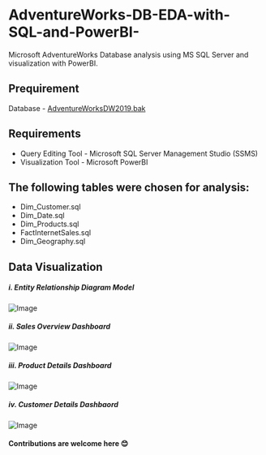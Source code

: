 # AdventureWorks-DB-EDA-with-SQL-and-PowerBI-
Microsoft AdventureWorks Database analysis using MS SQL Server and visualization with PowerBI.

## Prequirement
Database - [AdventureWorksDW2019.bak](https://learn.microsoft.com/en-us/sql/samples/adventureworks-install-configure?view=sql-server-ver16&tabs=ssms) 

## Requirements 
* Query Editing Tool - Microsoft SQL Server Management Studio (SSMS)
* Visualization Tool - Microsoft PowerBI

## The following tables were chosen for analysis:
* Dim_Customer.sql
* Dim_Date.sql
* Dim_Products.sql
* FactInternetSales.sql
* Dim_Geography.sql


## Data Visualization 
##### i. Entity Relationship Diagram Model 
![Image](https://github.com/ebunoluwazaynab/AdventureWorks-DB-EDA-with-SQL-and-PowerBI-/blob/main/Visualization/entity_relationship_diagram.JPG)

##### ii. Sales Overview Dashboard 
![Image](https://github.com/ebunoluwazaynab/AdventureWorks-DB-EDA-with-SQL-and-PowerBI-/blob/main/Visualization/sales_overview.jpg)

##### iii. Product Details Dashboard  
![Image](https://github.com/ebunoluwazaynab/AdventureWorks-DB-EDA-with-SQL-and-PowerBI-/blob/main/Visualization/product_details.jpg)

##### iv. Customer Details Dashbaord  
![Image](https://github.com/ebunoluwazaynab/AdventureWorks-DB-EDA-with-SQL-and-PowerBI-/blob/main/Visualization/customer_details.jpg)


#### Contributions are welcome here 😊
